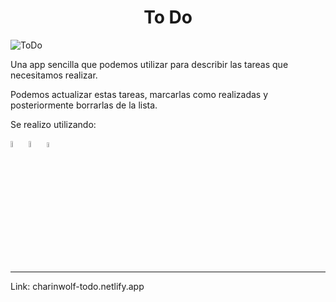 <h1 align='center'> To Do </h1>


![ToDo](https://user-images.githubusercontent.com/76216411/210441802-fcfa7800-a77a-4ab3-a111-7d01c60ec33a.png)


Una app sencilla que podemos utilizar para describir las tareas que necesitamos realizar.

Podemos actualizar estas tareas, marcarlas como realizadas y posteriormente borrarlas de la lista. 


Se realizo utilizando: 
  
<code><img width="5%" src="https://www.vectorlogo.zone/logos/w3_html5/w3_html5-icon.svg"></code>
<code><img width="5%" src="https://www.vectorlogo.zone/logos/w3_css/w3_css-icon.svg"></code>
<code><img width="4.4%" src="https://github.com/WanCirone/wancirone/blob/main/logos/javascript-1.svg"></code>

<hr />

Link: charinwolf-todo.netlify.app
